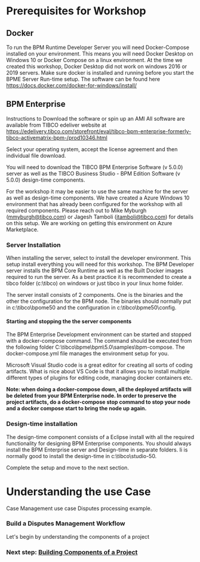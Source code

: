 # Prerequisites for Workshop

## Docker
To run the BPM Runtime Developer Server you will need Docker-Compose installed on your environment. This means you will need Docker Desktop on Windows 10 or Docker Compose on a linux environment. At the time we created this workshop, Docker Desktop did not work on windows 2016 or 2019 servers.
Make sure docker is installed and running before you start the BPME Server Run-time setup. The software can be found here https://docs.docker.com/docker-for-windows/install/

## BPM Enterprise
Instructions to Download the software or spin up an AMI
All software are available from TIBCO edeliver website at
https://edelivery.tibco.com/storefront/eval/tibco-bpm-enterprise-formerly-tibco-activematrix-bpm-/prod10346.html

Select your operating system, accept the license agreement and then individual file download.

You will need to download the TIBCO BPM Enterprise Software (v 5.0.0) server as well as the TIBCO Business Studio - BPM Edition Software (v 5.0.0) design-time components.

For the workshop it may be easier to use the same machine for the server as well as design-time components. We have created a Azure Windows 10 environment that has already been configured for the workshop with all required components. Please reach out to Mike Myburgh (mmyburgh@tibco.com) or Jagesh Tamboli (jtamboli@tibco.com) for details on this setup. We are working on getting this environment on Azure Marketplace.

### Server Installation
When installing the server, select to install the developer environment. This setup install everything you will need for this workshop. The BPM Developer server installs the BPM Core Runtime as well as the Built Docker images required to run the server. As a best practice it is recommended to create a tibco folder (c:\tibco) on windows or just tibco in your linux home folder.

The server install consists of 2 components. One is the binaries and the other the configuration for the BPM node. The binaries should normally put in c:\tibco\bpome50 and the configuration in c:\tibco\bpme50\config.

#### Starting and stopping the the server components
The BPM Enterprise Development environment can be started and stopped with a docker-compose command. The command should be executed from the following folder
C:\tibco\bpme\bpm\5.0\samples\bpm-compose. The docker-compose.yml file manages the environment setup for you.

Microsoft Visual Studio code  is a great editor for creating all sorts of coding artifacts. What is nice about VS Code is that it allows you to install multiple different types of plugins for editing code, managing docker containers etc.

**Note: when doing a docker-compose down, all the deployed artifacts will be deleted from your BPM Enterprise node. In order to preserve the project artifacts, do a docker-compose stop command to stop your node and a docker compose start to bring the node up again.**

### Design-time installation
The design-time component consists of a Eclipse install with all the required functionality for designing BPM Enterprise components. You should always install the BPM Enterprise server and Design-time in separate folders. Ii is normally good to install the design-time in c:\tibco\studio-50. 

Complete the setup and move to the next section.

# Understanding the use Case

Case Management use case Disputes processing example.

### Build a Disputes Management Workflow

Let's begin by understanding the components of a project
### Next step: [Building Components of a Project](build_Project.md)
